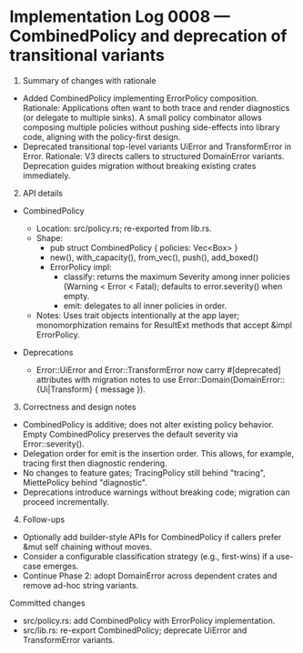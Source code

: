 # Implementation Log 0008 — CombinedPolicy and deprecation of transitional variants

1) Summary of changes with rationale
- Added CombinedPolicy implementing ErrorPolicy composition.
  Rationale: Applications often want to both trace and render diagnostics (or delegate to multiple sinks). A small policy combinator allows composing multiple policies without pushing side-effects into library code, aligning with the policy-first design.
- Deprecated transitional top-level variants UiError and TransformError in Error.
  Rationale: V3 directs callers to structured DomainError variants. Deprecation guides migration without breaking existing crates immediately.

2) API details
- CombinedPolicy
  - Location: src/policy.rs; re-exported from lib.rs.
  - Shape:
    - pub struct CombinedPolicy { policies: Vec<Box<dyn ErrorPolicy>> }
    - new(), with_capacity(), from_vec(), push(), add_boxed()
    - ErrorPolicy impl:
      - classify: returns the maximum Severity among inner policies (Warning < Error < Fatal); defaults to error.severity() when empty.
      - emit: delegates to all inner policies in order.
  - Notes: Uses trait objects intentionally at the app layer; monomorphization remains for ResultExt methods that accept &impl ErrorPolicy.

- Deprecations
  - Error::UiError and Error::TransformError now carry #[deprecated] attributes with migration notes to use Error::Domain(DomainError::{Ui|Transform} { message }).

3) Correctness and design notes
- CombinedPolicy is additive; does not alter existing policy behavior. Empty CombinedPolicy preserves the default severity via Error::severity().
- Delegation order for emit is the insertion order. This allows, for example, tracing first then diagnostic rendering.
- No changes to feature gates; TracingPolicy still behind "tracing", MiettePolicy behind "diagnostic".
- Deprecations introduce warnings without breaking code; migration can proceed incrementally.

4) Follow-ups
- Optionally add builder-style APIs for CombinedPolicy if callers prefer &mut self chaining without moves.
- Consider a configurable classification strategy (e.g., first-wins) if a use-case emerges.
- Continue Phase 2: adopt DomainError across dependent crates and remove ad-hoc string variants.

Committed changes
- src/policy.rs: add CombinedPolicy with ErrorPolicy implementation.
- src/lib.rs: re-export CombinedPolicy; deprecate UiError and TransformError variants.

